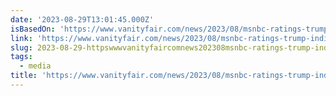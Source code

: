 ```yaml
---
date: '2023-08-29T13:01:45.000Z'
isBasedOn: 'https://www.vanityfair.com/news/2023/08/msnbc-ratings-trump-indictments'
link: 'https://www.vanityfair.com/news/2023/08/msnbc-ratings-trump-indictments'
slug: 2023-08-29-httpswwwvanityfaircomnews202308msnbc-ratings-trump-indictments
tags:
  - media
title: 'https://www.vanityfair.com/news/2023/08/msnbc-ratings-trump-indictments'
---
```


